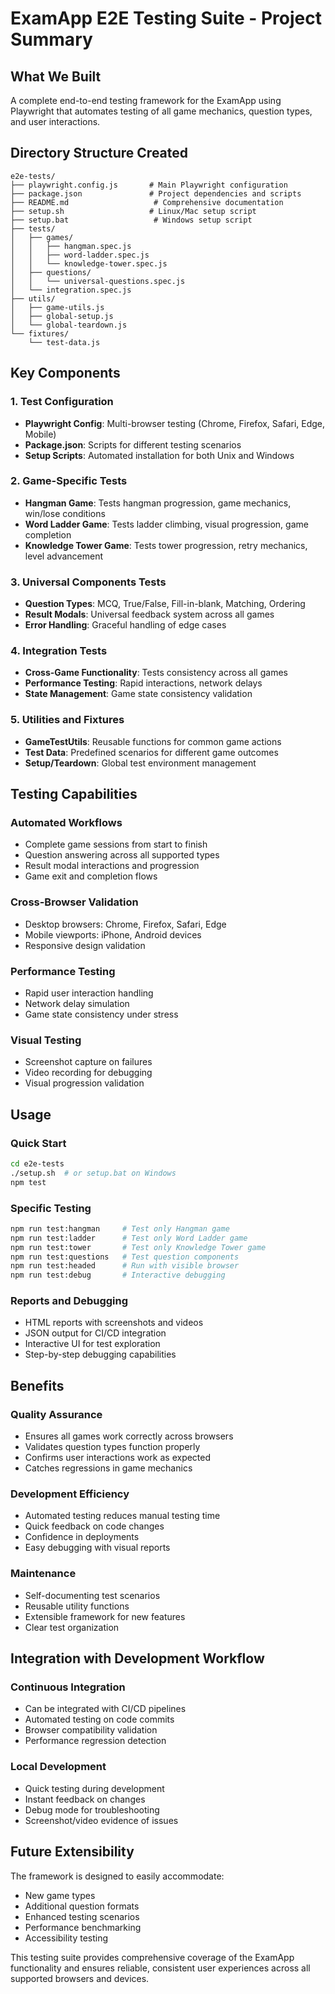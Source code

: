 # ExamApp E2E Testing Suite - Project Summary

## What We Built

A complete end-to-end testing framework for the ExamApp using Playwright that automates testing of all game mechanics, question types, and user interactions.

## Directory Structure Created

```
e2e-tests/
├── playwright.config.js       # Main Playwright configuration
├── package.json               # Project dependencies and scripts
├── README.md                   # Comprehensive documentation
├── setup.sh                   # Linux/Mac setup script
├── setup.bat                   # Windows setup script
├── tests/
│   ├── games/
│   │   ├── hangman.spec.js
│   │   ├── word-ladder.spec.js
│   │   └── knowledge-tower.spec.js
│   ├── questions/
│   │   └── universal-questions.spec.js
│   └── integration.spec.js
├── utils/
│   ├── game-utils.js
│   ├── global-setup.js
│   └── global-teardown.js
└── fixtures/
    └── test-data.js
```

## Key Components

### 1. Test Configuration
- **Playwright Config**: Multi-browser testing (Chrome, Firefox, Safari, Edge, Mobile)
- **Package.json**: Scripts for different testing scenarios
- **Setup Scripts**: Automated installation for both Unix and Windows

### 2. Game-Specific Tests
- **Hangman Game**: Tests hangman progression, game mechanics, win/lose conditions
- **Word Ladder Game**: Tests ladder climbing, visual progression, game completion
- **Knowledge Tower Game**: Tests tower progression, retry mechanics, level advancement

### 3. Universal Components Tests
- **Question Types**: MCQ, True/False, Fill-in-blank, Matching, Ordering
- **Result Modals**: Universal feedback system across all games
- **Error Handling**: Graceful handling of edge cases

### 4. Integration Tests
- **Cross-Game Functionality**: Tests consistency across all games
- **Performance Testing**: Rapid interactions, network delays
- **State Management**: Game state consistency validation

### 5. Utilities and Fixtures
- **GameTestUtils**: Reusable functions for common game actions
- **Test Data**: Predefined scenarios for different game outcomes
- **Setup/Teardown**: Global test environment management

## Testing Capabilities

### Automated Workflows
- Complete game sessions from start to finish
- Question answering across all supported types
- Result modal interactions and progression
- Game exit and completion flows

### Cross-Browser Validation
- Desktop browsers: Chrome, Firefox, Safari, Edge
- Mobile viewports: iPhone, Android devices
- Responsive design validation

### Performance Testing
- Rapid user interaction handling
- Network delay simulation
- Game state consistency under stress

### Visual Testing
- Screenshot capture on failures
- Video recording for debugging
- Visual progression validation

## Usage

### Quick Start
```bash
cd e2e-tests
./setup.sh  # or setup.bat on Windows
npm test
```

### Specific Testing
```bash
npm run test:hangman     # Test only Hangman game
npm run test:ladder      # Test only Word Ladder game  
npm run test:tower       # Test only Knowledge Tower game
npm run test:questions   # Test question components
npm run test:headed      # Run with visible browser
npm run test:debug       # Interactive debugging
```

### Reports and Debugging
- HTML reports with screenshots and videos
- JSON output for CI/CD integration
- Interactive UI for test exploration
- Step-by-step debugging capabilities

## Benefits

### Quality Assurance
- Ensures all games work correctly across browsers
- Validates question types function properly
- Confirms user interactions work as expected
- Catches regressions in game mechanics

### Development Efficiency  
- Automated testing reduces manual testing time
- Quick feedback on code changes
- Confidence in deployments
- Easy debugging with visual reports

### Maintenance
- Self-documenting test scenarios
- Reusable utility functions
- Extensible framework for new features
- Clear test organization

## Integration with Development Workflow

### Continuous Integration
- Can be integrated with CI/CD pipelines
- Automated testing on code commits
- Browser compatibility validation
- Performance regression detection

### Local Development
- Quick testing during development
- Instant feedback on changes
- Debug mode for troubleshooting
- Screenshot/video evidence of issues

## Future Extensibility

The framework is designed to easily accommodate:
- New game types
- Additional question formats
- Enhanced testing scenarios
- Performance benchmarking
- Accessibility testing

This testing suite provides comprehensive coverage of the ExamApp functionality and ensures reliable, consistent user experiences across all supported browsers and devices.
